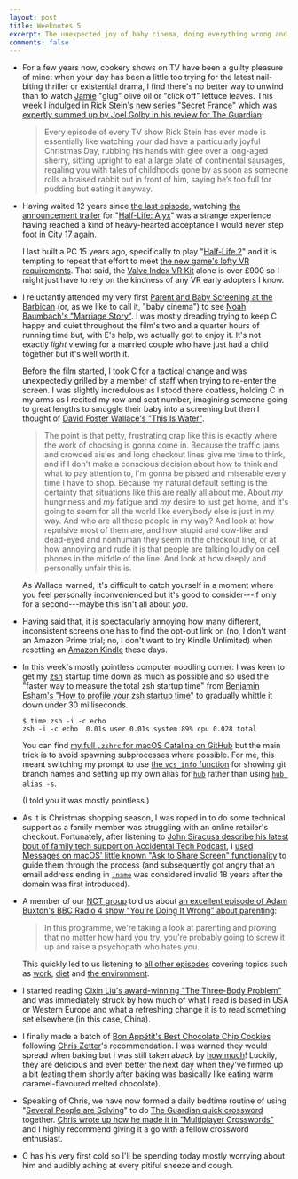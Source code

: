 ```yaml
---
layout: post
title: Weeknotes 5
excerpt: The unexpected joy of baby cinema, doing everything wrong and our daily multiplayer crossword routine.
comments: false
---
```

*   For a few years now, cookery shows on TV have been a guilty pleasure of mine: when your day has been a little too trying for the latest nail-biting thriller or existential drama, I find there's no better way to unwind than to watch [Jamie](https://www.jamieoliver.com "Jamie Oliver") "glug" olive oil or "click off" lettuce leaves. This week I indulged in [Rick Stein's new series "Secret France"](https://www.bbc.co.uk/programmes/m000b1qp) which was [expertly summed up by Joel Golby in his review for The Guardian](https://www.theguardian.com/tv-and-radio/2019/nov/23/rick-stein-secret-france):

    > Every episode of every TV show Rick Stein has ever made is essentially like watching your dad have a particularly joyful Christmas Day, rubbing his hands with glee over a long-aged sherry, sitting upright to eat a large plate of continental sausages, regaling you with tales of childhoods gone by as soon as someone rolls a braised rabbit out in front of him, saying he’s too full for pudding but eating it anyway.

*   Having waited 12 years since [the last episode](https://www.half-life.com/en/episode2 "Half-Life 2: Episode Two"), watching [the announcement trailer](https://youtu.be/O2W0N3uKXmo) for "[Half-Life: Alyx](https://www.half-life.com/en/alyx)" was a strange experience having reached a kind of heavy-hearted acceptance I would never step foot in City 17 again.

    I last built a PC 15 years ago, specifically to play "[Half-Life 2](https://www.half-life.com/en/halflife2)" and it is tempting to repeat that effort to meet [the new game's lofty VR requirements](https://www.half-life.com/en/alyx/vr). That said, the [Valve Index VR Kit](https://store.steampowered.com/valveindex) alone is over £900 so I might just have to rely on the kindness of any VR early adopters I know.

*   I reluctantly attended my very first [Parent and Baby Screening at the Barbican](https://www.barbican.org.uk/whats-on/series/parent-and-baby-screenings) (or, as we like to call it, "baby cinema") to see [Noah Baumbach's "Marriage Story"](https://www.netflix.com/gb/title/80223779). I was mostly dreading trying to keep C happy and quiet throughout the film's two and a quarter hours of running time but, with E's help, we actually got to enjoy it. It's not exactly _light_ viewing for a married couple who have just had a child together but it's well worth it.

    Before the film started, I took C for a tactical change and was unexpectedly grilled by a member of staff when trying to re-enter the screen. I was slightly incredulous as I stood there coatless, holding C in my arms as I recited my row and seat number, imagining someone going to great lengths to smuggle their baby into a screening but then I thought of [David Foster Wallace's "This Is Water"](https://fs.blog/2012/04/david-foster-wallace-this-is-water/).

    > The point is that petty, frustrating crap like this is exactly where the work of choosing is gonna come in. Because the traffic jams and crowded aisles and long checkout lines give me time to think, and if I don't make a conscious decision about how to think and what to pay attention to, I'm gonna be pissed and miserable every time I have to shop. Because my natural default setting is the certainty that situations like this are really all about me. About _my_ hungriness and _my_ fatigue and _my_ desire to just get home, and it's going to seem for all the world like everybody else is just in my way. And who are all these people in my way? And look at how repulsive most of them are, and how stupid and cow-like and dead-eyed and nonhuman they seem in the checkout line, or at how annoying and rude it is that people are talking loudly on cell phones in the middle of the line. And look at how deeply and personally unfair this is.

    As Wallace warned, it's difficult to catch yourself in a moment where you feel personally inconvenienced but it's good to consider---if only for a second---maybe this isn't all about _you_.

*   Having said that, it is spectacularly annoying how many different, inconsistent screens one has to find the opt-out link on (no, I don't want an Amazon Prime trial; no, I don't want to try Kindle Unlimited) when resetting an [Amazon Kindle](https://www.amazon.com/kindle) these days.

*   In this week's mostly pointless computer noodling corner: I was keen to get my [zsh](https://www.zsh.org) startup time down as much as possible and so used the "faster way to measure the total zsh startup time" from [Benjamin Esham's "How to profile your zsh startup time"](https://esham.io/2018/02/zsh-profiling) to gradually whittle it down under 30 milliseconds.

    ```console
    $ time zsh -i -c echo
    zsh -i -c echo  0.01s user 0.01s system 89% cpu 0.028 total
    ```

    You can find [my full `.zshrc` for macOS Catalina on GitHub](https://github.com/mudge/dotfiles/blob/master/.zshrc) but the main trick is to avoid spawning subprocesses where possible. For me, this meant switching my prompt to use [the `vcs_info` function](http://zsh.sourceforge.net/Doc/Release/User-Contributions.html#Version-Control-Information) for showing git branch names and setting up my own alias for [`hub`](https://hub.github.com) rather than using [`hub alias -s`](https://hub.github.com/hub-alias.1.html).

    (I told you it was mostly pointless.)

*   As it is Christmas shopping season, I was roped in to do some technical support as a family member was struggling with an online retailer's checkout. Fortunately, after listening to [John Siracusa describe his latest bout of family tech support on Accidental Tech Podcast](https://atp.fm/episodes/354), I [used Messages on macOS' little known "Ask to Share Screen" functionality](https://support.apple.com/en-gb/guide/messages/icht11883/mac) to guide them through the process (and subsequently got angry that an email address ending in [`.name`](https://en.wikipedia.org/wiki/.name) was considered invalid 18 years after the domain was first introduced).

*   A member of our [NCT group](https://www.nct.org.uk) told us about [an excellent episode of Adam Buxton's BBC Radio 4 show "You're Doing It Wrong" about parenting](https://www.bbc.co.uk/programmes/b09tf362):

    > In this programme, we're taking a look at parenting and proving that no matter how hard you try, you're probably going to screw it up and raise a psychopath who hates you.

    This quickly led to us listening to [all other episodes](https://www.bbc.co.uk/programmes/b09v3gwk) covering topics such as [work](https://www.bbc.co.uk/programmes/b09snrb7), [diet](https://www.bbc.co.uk/programmes/b09v6vt6) and [the environment](https://www.bbc.co.uk/programmes/b09w0vhz).

*   I started reading [Cixin Liu's award-winning "The Three-Body Problem"](https://en.wikipedia.org/wiki/The_Three-Body_Problem_(novel)) and was immediately struck by how much of what I read is based in USA or Western Europe and what a refreshing change it is to read something set elsewhere (in this case, China).

*   I finally made a batch of [Bon Appétit's Best Chocolate Chip Cookies](https://www.bonappetit.com/recipe/bas-best-chocolate-chip-cookies) following [Chris Zetter](https://chriszetter.com)'s recommendation. I was warned they would spread when baking but I was still taken aback by [how much](/i/cookies.jpg)! Luckily, they are delicious and even better the next day when they've firmed up a bit (eating them shortly after baking was basically like eating warm caramel-flavoured melted chocolate).

*   Speaking of Chris, we have now formed a daily bedtime routine of using "[Several People are Solving](https://multicrosser.chriszetter.com)" to do [The Guardian quick crossword](https://www.theguardian.com/crosswords/series/quick) together. [Chris wrote up how he made it in "Multiplayer Crosswords"](https://chriszetter.com/blog/2018/12/02/multiplayer-crosswords/) and I highly recommend giving it a go with a fellow crossword enthusiast.

*   C has his very first cold so I'll be spending today mostly worrying about him and audibly aching at every pitiful sneeze and cough.
